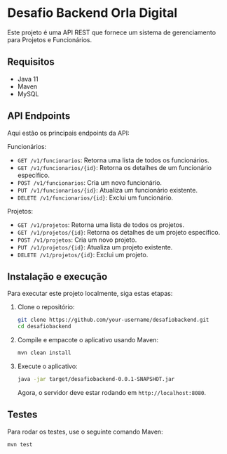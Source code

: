 # Desafio Backend Orla Digital

Este projeto é uma API REST que fornece um sistema de gerenciamento para Projetos e Funcionários.

## Requisitos

* Java 11
* Maven
* MySQL

## API Endpoints

Aqui estão os principais endpoints da API:

Funcionários:

* `GET /v1/funcionarios`: Retorna uma lista de todos os funcionários.
* `GET /v1/funcionarios/{id}`: Retorna os detalhes de um funcionário específico.
* `POST /v1/funcionarios`: Cria um novo funcionário.
* `PUT /v1/funcionarios/{id}`: Atualiza um funcionário existente.
* `DELETE /v1/funcionarios/{id}`: Exclui um funcionário.

Projetos:

* `GET /v1/projetos`: Retorna uma lista de todos os projetos.
* `GET /v1/projetos/{id}`: Retorna os detalhes de um projeto específico.
* `POST /v1/projetos`: Cria um novo projeto.
* `PUT /v1/projetos/{id}`: Atualiza um projeto existente.
* `DELETE /v1/projetos/{id}`: Exclui um projeto.

## Instalação e execução

Para executar este projeto localmente, siga estas etapas:

1. Clone o repositório:

    ```bash
    git clone https://github.com/your-username/desafiobackend.git
    cd desafiobackend
    ```

2. Compile e empacote o aplicativo usando Maven:

    ```bash
    mvn clean install
    ```

3. Execute o aplicativo:

    ```bash
    java -jar target/desafiobackend-0.0.1-SNAPSHOT.jar
    ```

    Agora, o servidor deve estar rodando em `http://localhost:8080`.

## Testes

Para rodar os testes, use o seguinte comando Maven:

```bash
mvn test
